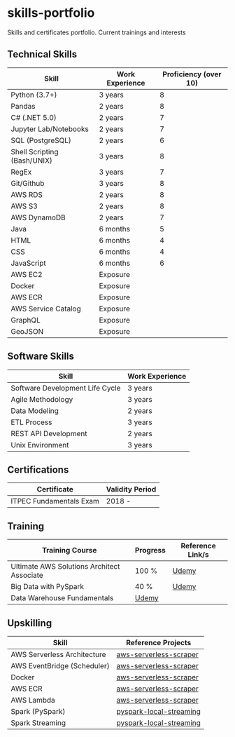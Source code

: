 # skills-portfolio
Skills and certificates portfolio. Current trainings and interests

## Technical Skills

| Skill  | Work Experience | Proficiency (over 10) | 
| ------------- | ------------- | ------------- |
| Python (3.7+)  | 3 years | 8 |
| Pandas | 2 years  | 8 |
| C# (.NET 5.0) | 2 years | 7 |
| Jupyter Lab/Notebooks | 2 years | 7 |
| SQL (PostgreSQL) | 2 years | 6 |
| Shell Scripting (Bash/UNIX) | 3 years | 8 |
| RegEx | 3 years | 7 |
| Git/Github | 3 years | 8 |
| AWS RDS | 2 years | 8 |
| AWS S3 | 2 years | 8 |
| AWS DynamoDB | 2 years | 7 |
| Java | 6 months | 5 |
| HTML | 6 months | 4 |
| CSS | 6 months | 4 |
| JavaScript | 6 months | 6 |
| AWS EC2 | Exposure |  |
| Docker | Exposure |  |
| AWS ECR | Exposure |  |
| AWS Service Catalog | Exposure | |
| GraphQL | Exposure | |
| GeoJSON | Exposure | |

## Software Skills

| Skill  | Work Experience |
| ------------- | ------------- |
| Software Development Life Cycle | 3 years  |
| Agile Methodology | 3 years |
| Data Modeling  | 2 years  |
| ETL Process | 3 years |
| REST API Development | 2 years |
| Unix Environment | 3 years |

## Certifications

| Certificate  | Validity Period |
| ------------- | ------------- |
| ITPEC Fundamentals Exam | 2018 -   |

## Training
| Training Course  | Progress | Reference Link/s | 
| ------------- | ------------- | ------------- |
| Ultimate AWS Solutions Architect Associate | 100 % | [Udemy](https://www.udemy.com/course/aws-certified-solutions-architect-associate-saa-c03/) |
| Big Data with PySpark | 40 % | [Udemy](https://www.udemy.com/course/spark-and-python-for-big-data-with-pyspark/) | 
| Data Warehouse Fundamentals | [Udemy](https://www.udemy.com/course/data-warehouse-fundamentals-for-beginners/) |

## Upskilling
| Skill | Reference Projects |
| ------------- | ------------- |
| AWS Serverless Architecture | [aws-serverless-scraper](https://github.com/trpa-dev/aws-serverless-scraper) |
| AWS EventBridge (Scheduler) | [aws-serverless-scraper](https://github.com/trpa-dev/aws-serverless-scraper) |
| Docker | [aws-serverless-scraper](https://github.com/trpa-dev/aws-serverless-scraper) |
| AWS ECR | [aws-serverless-scraper](https://github.com/trpa-dev/aws-serverless-scraper) |
| AWS Lambda | [aws-serverless-scraper](https://github.com/trpa-dev/aws-serverless-scraper) |
| Spark (PySpark) | [pyspark-local-streaming](https://github.com/trpa-dev/pyspark-local-streaming) |
| Spark Streaming | [pyspark-local-streaming](https://github.com/trpa-dev/pyspark-local-streaming) |
